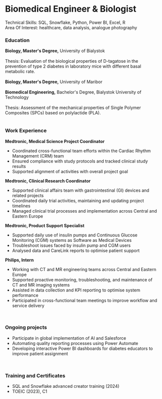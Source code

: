 # Biomedical Engineer & Biologist
Technical Skills: SQL, Snowflake, Python, Power BI, Excel, R <br />
Area Of Interest: healthcare, data analysis, analogue photography <br />

### Education
**Biology, Master's Degree,** University of Bialystok <br />
<br />Thesis: Evaluation of the biological properties of D-tagatose in the prevention of type 2 diabetes in laboratory mice with different basal metabolic rate. <br />
<br />
**Biology, Master's Degree,** University of Maribor <br />
<br />
**Biomedical Engineering,** Bachelor's Degree, Bialystok University of Technology <br />
<br />Thesis: Assessment of the mechanical properties of Single Polymer Composites (SPCs) based on polylactide (PLA). <br />
<br />

### Work Experience
**Medtronic, Medical Science Project Coordinator** <br />
- Coordinated cross-functional team efforts within the Cardiac Rhythm Management (CRM) team  <br />
- Ensured compliance with study protocols and tracked clinical study results  <br />
- Supported alignment of activities with overall project goal <br />

**Medtronic, Clinical Research Coordinator** <br />
- Supported clinical affairs team with gastrointestinal (GI) devices and related projects <br />
- Coordinated daily trial activities, maintaining and updating project timelines  <br />
- Managed clinical trial processes and implementation across Central and Eastern Europe <br />

**Medtronic, Product Support Specialist** <br />
- Supported daily use of insulin pumps and Continuous Glucose Monitoring (CGM) systems as Software as Medical Devices  <br />
- Troubleshoot issues faced by insulin pump and CGM users  <br />
- Analysed data and CareLink reports to optimise patient support <br />

**Philips, Intern** <br />
- Working with CT and MR engineering teams across Central and Eastern Europe  <br />
- Supported proactive monitoring, troubleshooting, and maintenance of CT and MR imaging systems  <br />
- Assisted in data collection and KPI reporting to optimise system performance <br />
- Participated in cross-functional team meetings to improve workflow and service delivery <br />
<br />

### Ongoing projects <br />
- Participate in global implementation of AI and Salesforce  <br />
- Automating quality reporting processes using Power Automate  <br />
- Developing interactive Power BI dashboards for diabetes educators to improve patient assignment  <br />
<br />

### Training and Certificates <br />
- SQL and Snowflake advanced creator training (2024) <br />
- TOEIC (2023), C1 <br />
